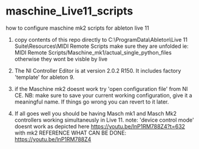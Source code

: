 # maschine_Live11_scripts
how to configure maschine mk2 scripts for ableton live 11

1. copy contents of this repo directly to C:\ProgramData\Ableton\Live 11 Suite\Resources\MIDI Remote Scripts
make sure they are unfolded ie: MIDI Remote Scripts/Maschine_mk1/actual_single_python_files otherwise they wont be visble by live

2. The NI Controller Editor is at version 2.0.2 R150. It includes factory 'template' for ableton 9. 
3. if the Maschine mk2 doesnt work try 'open configuration file' from NI CE. NB: make sure to save your current working configuration, give it a meaningful name. If things go wrong you can revert to it later.
4. If all goes well you should be having Masch mk1 and Masch Mk2 controllers working simultaneusly in Live 11.
note: 'device control mode' doesnt work as depicted here https://youtu.be/lnP1RM788Z4?t=632 with mk2
REFERENCE WHAT CAN BE DONE: https://youtu.be/lnP1RM788Z4